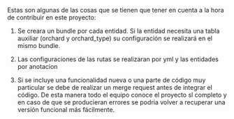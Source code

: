 Estas son algunas de las cosas que se tienen que tener en cuenta a la hora de contribuir en este proyecto:
 
 1. Se creara un bundle por cada entidad. Si la entidad necesita una tabla auxiliar (orchard y orchard_type) su configuración se realizará en el mismo bundle.
 
 2. Las configuraciones de las rutas se realizaran por yml y las entidades por anotacion
 
 3. Si se incluye una funcionalidad nueva o una parte de código muy particular se debe de realizar un merge request antes de integrar el código. De esta manera todo el equipo conoce el proyecto sl completo y en caso de que se producieran errores se podria volver a recuperar una versión funcional más fácilmente.